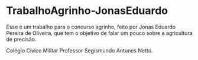 # TrabalhoAgrinho-JonasEduardo
Esse é um trabalho para o concurso agrinho, feito por Jonas Eduardo Pereira de Oliveira, que tem o objetivo de falar um pouco sobre a agricultura de precisão.

Colégio Cívico Militar Professor Segismundo Antunes Netto.
